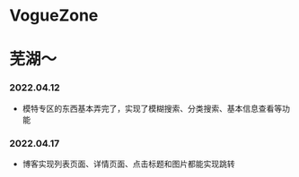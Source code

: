 # VogueZone

# 芜湖～


### 2022.04.12
- 模特专区的东西基本弄完了，实现了模糊搜索、分类搜索、基本信息查看等功能

### 2022.04.17
- 博客实现列表页面、详情页面、点击标题和图片都能实现跳转